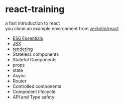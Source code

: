 # react-training
a fast introduction to react  
you clone an example environment from [zerkotin/react](github.com/zerkotin/react)

- [ES6 Essentials](docs/ES6.md)
- [JSX](docs/JSX.md)
- [rendering](docs/rendering.md)
- Stateless components
- Stateful Components
- props
- state
- Async
- Router
- Controlled components
- Component lifecycle
- API and Type safety

